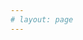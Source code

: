 ```yaml
---
# layout: page
---
```




<script setup>
import Recording from '../.vitepress/theme/components/home/recording.vue'
</script>

<Recording />

<EnhancedImage src="https://s21.ax1x.com/2025/02/09/pEnPH0g.webp"  alt="background"  width="500px"  height="670px" />
<EnhancedImage src="https://s21.ax1x.com/2025/01/31/pEZ9eG8.jpg"  alt="background"  width="500px"  />
<EnhancedImage src="https://www.mocky.io/v2/5e8c0c1f3000006c00c1f3e0?mocky-delay=5000ms"  alt="background"  width="100px"  />